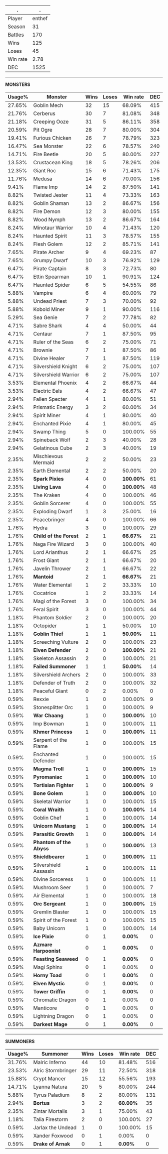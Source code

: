 .|.
|-|-
Player|enthef
Season|31
Battles|170
Wins|125
Loses|45
Win rate|2.78
DEC|1525

---
**MONSTERS**

Usage%|Monster|Wins|Loses|Win rate|DEC|
-|-|-|-|-|-|
27.65%|Goblin Mech|32|15|68.09%|415|
21.76%|Cerberus|30|7|81.08%|348|
21.18%|Creeping Ooze|31|5|86.11%|358|
20.59%|Pit Ogre|28|7|80.00%|304|
19.41%|Furious Chicken|26|7|78.79%|323|
16.47%|Sea Monster|22|6|78.57%|240|
14.71%|Fire Beetle|20|5|80.00%|227|
13.53%|Crustacean King|18|5|78.26%|206|
12.35%|Giant Roc|15|6|71.43%|175|
11.76%|Medusa|14|6|70.00%|156|
9.41%|Flame Imp|14|2|87.50%|141|
8.82%|Twisted Jester|11|4|73.33%|163|
8.82%|Goblin Shaman|13|2|86.67%|156|
8.82%|Fire Demon|12|3|80.00%|155|
8.82%|Wood Nymph|13|2|86.67%|164|
8.24%|Minotaur Warrior|10|4|71.43%|120|
8.24%|Haunted Spirit|11|3|78.57%|155|
8.24%|Flesh Golem|12|2|85.71%|141|
7.65%|Pirate Archer|9|4|69.23%|87|
7.65%|Grumpy Dwarf|10|3|76.92%|129|
6.47%|Pirate Captain|8|3|72.73%|80|
6.47%|Ettin Spearman|10|1|90.91%|124|
6.47%|Haunted Spider|6|5|54.55%|86|
5.88%|Vampire|6|4|60.00%|79|
5.88%|Undead Priest|7|3|70.00%|92|
5.88%|Kobold Miner|9|1|90.00%|116|
5.29%|Sea Genie|7|2|77.78%|82|
4.71%|Sabre Shark|4|4|50.00%|44|
4.71%|Centaur|7|1|87.50%|95|
4.71%|Ruler of the Seas|6|2|75.00%|71|
4.71%|Brownie|7|1|87.50%|86|
4.71%|Divine Healer|7|1|87.50%|119|
4.71%|Silvershield Knight|6|2|75.00%|107|
4.71%|Silvershield Warrior|6|2|75.00%|107|
3.53%|Elemental Phoenix|4|2|66.67%|44|
3.53%|Electric Eels|4|2|66.67%|47|
2.94%|Fallen Specter|4|1|80.00%|51|
2.94%|Prismatic Energy|3|2|60.00%|34|
2.94%|Spirit Miner|4|1|80.00%|40|
2.94%|Enchanted Pixie|4|1|80.00%|45|
2.94%|Swamp Thing|5|0|100.00%|55|
2.94%|Spineback Wolf|2|3|40.00%|28|
2.94%|Gelatinous Cube|2|3|40.00%|19|
2.35%|Mischievous Mermaid|2|2|50.00%|23|
2.35%|Earth Elemental|2|2|50.00%|20|
2.35%|**Spark Pixies**|4|0|**100.00%**|61|
2.35%|**Living Lava**|4|0|**100.00%**|48|
2.35%|The Kraken|4|0|100.00%|46|
2.35%|Goblin Sorcerer|4|0|100.00%|55|
2.35%|Exploding Dwarf|1|3|25.00%|16|
2.35%|Peacebringer|4|0|100.00%|66|
1.76%|Hydra|3|0|100.00%|29|
1.76%|**Child of the Forest**|2|1|**66.67%**|21|
1.76%|Naga Fire Wizard|3|0|100.00%|40|
1.76%|Lord Arianthus|2|1|66.67%|25|
1.76%|Frost Giant|2|1|66.67%|20|
1.76%|Javelin Thrower|2|1|66.67%|22|
1.76%|**Mantoid**|2|1|**66.67%**|21|
1.76%|Water Elemental|1|2|33.33%|10|
1.76%|Cocatrice|1|2|33.33%|14|
1.76%|Magi of the Forest|3|0|100.00%|34|
1.76%|Feral Spirit|3|0|100.00%|44|
1.18%|Phantom Soldier|2|0|100.00%|20|
1.18%|Octopider|1|1|50.00%|10|
1.18%|**Goblin Thief**|1|1|**50.00%**|11|
1.18%|Screeching Vulture|2|0|100.00%|23|
1.18%|**Elven Defender**|2|0|**100.00%**|21|
1.18%|Skeleton Assassin|2|0|100.00%|21|
1.18%|**Failed Summoner**|1|1|**50.00%**|14|
1.18%|Silvershield Archers|2|0|100.00%|33|
1.18%|Defender of Truth|2|0|100.00%|32|
1.18%|Peaceful Giant|0|2|0.00%|0|
0.59%|Rexxie|1|0|100.00%|9|
0.59%|Stonesplitter Orc|1|0|100.00%|9|
0.59%|**War Chaang**|1|0|**100.00%**|10|
0.59%|Imp Bowman|1|0|100.00%|11|
0.59%|**Khmer Princess**|1|0|**100.00%**|11|
0.59%|Serpent of the Flame|1|0|100.00%|15|
0.59%|Enchanted Defender|1|0|100.00%|15|
0.59%|**Magma Troll**|1|0|**100.00%**|15|
0.59%|**Pyromaniac**|1|0|**100.00%**|10|
0.59%|**Tortisian Fighter**|1|0|**100.00%**|9|
0.59%|**Bone Golem**|1|0|**100.00%**|10|
0.59%|Skeletal Warrior|1|0|100.00%|15|
0.59%|**Coral Wraith**|1|0|**100.00%**|14|
0.59%|Goblin Chef|1|0|100.00%|14|
0.59%|**Unicorn Mustang**|1|0|**100.00%**|14|
0.59%|**Parasitic Growth**|1|0|**100.00%**|14|
0.59%|**Phantom of the Abyss**|1|0|**100.00%**|13|
0.59%|**Shieldbearer**|1|0|**100.00%**|11|
0.59%|Silvershield Assassin|1|0|100.00%|11|
0.59%|Divine Sorceress|1|0|100.00%|11|
0.59%|Mushroom Seer|1|0|100.00%|7|
0.59%|Air Elemental|1|0|100.00%|18|
0.59%|**Orc Sergeant**|1|0|**100.00%**|15|
0.59%|Gremlin Blaster|1|0|100.00%|15|
0.59%|Spirit of the Forest|1|0|100.00%|15|
0.59%|Baby Unicorn|1|0|100.00%|14|
0.59%|**Ice Pixie**|0|1|**0.00%**|0|
0.59%|**Azmare Harpoonist**|0|1|**0.00%**|0|
0.59%|**Feasting Seaweed**|0|1|**0.00%**|0|
0.59%|Magi Sphinx|0|1|0.00%|0|
0.59%|**Horny Toad**|0|1|**0.00%**|0|
0.59%|**Elven Mystic**|0|1|**0.00%**|0|
0.59%|**Tower Griffin**|0|1|**0.00%**|0|
0.59%|Chromatic Dragon|0|1|0.00%|0|
0.59%|Manticore|0|1|0.00%|0|
0.59%|Lightning Dragon|0|1|0.00%|0|
0.59%|**Darkest Mage**|0|1|**0.00%**|0|

---
**SUMMONERS**

Usage%|Summoner|Wins|Loses|Win rate|DEC|
-|-|-|-|-|-|
31.76%|Malric Inferno|44|10|81.48%|516|
23.53%|Alric Stormbringer|29|11|72.50%|318|
15.88%|Crypt Mancer|15|12|55.56%|193|
14.71%|Lyanna Natura|20|5|80.00%|244|
5.88%|Tyrus Paladium|8|2|80.00%|131|
2.94%|**Bortus**|3|2|**60.00%**|35|
2.35%|Zintar Mortalis|3|1|75.00%|43|
1.18%|Talia Firestorm|2|0|100.00%|27|
0.59%|Jarlax the Undead|1|0|100.00%|15|
0.59%|Xander Foxwood|0|1|0.00%|0|
0.59%|**Drake of Arnak**|0|1|**0.00%**|0|

